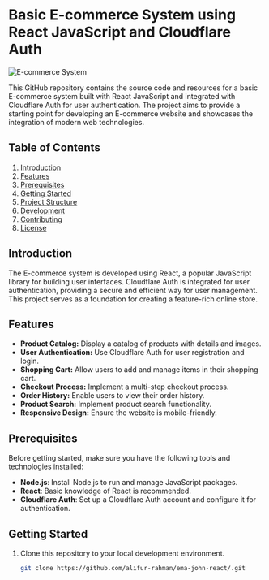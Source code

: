# Basic E-commerce System using React JavaScript and Cloudflare Auth

![E-commerce System](https://yourwebsite.com/ecommerce-screenshot.png)

This GitHub repository contains the source code and resources for a basic E-commerce system built with React JavaScript and integrated with Cloudflare Auth for user authentication. The project aims to provide a starting point for developing an E-commerce website and showcases the integration of modern web technologies.

## Table of Contents
1. [Introduction](#introduction)
2. [Features](#features)
3. [Prerequisites](#prerequisites)
4. [Getting Started](#getting-started)
5. [Project Structure](#project-structure)
6. [Development](#development)
7. [Contributing](#contributing)
8. [License](#license)

## Introduction
The E-commerce system is developed using React, a popular JavaScript library for building user interfaces. Cloudflare Auth is integrated for user authentication, providing a secure and efficient way for user management. This project serves as a foundation for creating a feature-rich online store.

## Features
- **Product Catalog:** Display a catalog of products with details and images.
- **User Authentication:** Use Cloudflare Auth for user registration and login.
- **Shopping Cart:** Allow users to add and manage items in their shopping cart.
- **Checkout Process:** Implement a multi-step checkout process.
- **Order History:** Enable users to view their order history.
- **Product Search:** Implement product search functionality.
- **Responsive Design:** Ensure the website is mobile-friendly.

## Prerequisites
Before getting started, make sure you have the following tools and technologies installed:
- **Node.js**: Install Node.js to run and manage JavaScript packages.
- **React**: Basic knowledge of React is recommended.
- **Cloudflare Auth**: Set up a Cloudflare Auth account and configure it for authentication.

## Getting Started
1. Clone this repository to your local development environment.

   ```bash
   git clone https://github.com/alifur-rahman/ema-john-react/.git
